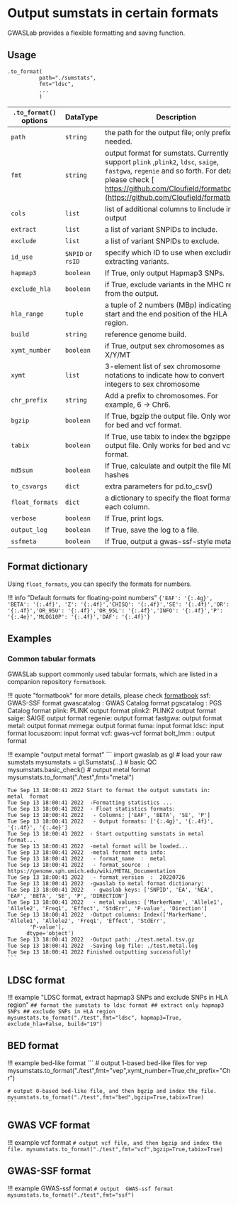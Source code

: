 # Output sumstats in certain formats

GWASLab provides a flexible formatting and saving function.

## Usage

```
.to_format(
          path="./sumstats",
          fmt="ldsc",   
          ...
          )
```

|`.to_format()` options|DataType|Description|Default|
|-|-|-|-|
|`path`|`string`|the path for the output file; only prefix is needed.|`"./sumstats"`|
|`fmt`|`string`|output format for sumstats. Currently support `plink` ,`plink2`, `ldsc`, `saige`, `fastgwa`, `regenie` and so forth. For details , please check [ https://github.com/Cloufield/formatbook](https://github.com/Cloufield/formatbook).|`"gwaslab"`|
|`cols`|`list`|list of additional columns to linclude in the output|`None`|
|`extract`|`list`|a list of variant SNPIDs to include.|`None`|
|`exclude`|`list`|a list of variant SNPIDs to exclude.|`None`|
|`id_use`|`SNPID` or `rsID`| specify which ID to use when excluding or extracting variants.|`rsID`|
|`hapmap3`|`boolean`|If True, only output Hapmap3 SNPs.|`False`|
|`exclude_hla`|`boolean`|if True, exclude variants in the MHC region from the output.|`False`|
|`hla_range`|`tuple`|a tuple of 2 numbers (MBp) indicating the start and the end position of the HLA region. |`(25,34)`|
|`build`|`string`| reference genome build.|`"19"`|
|`xymt_number`|`boolean`|if True, output sex chromosomes as X/Y/MT |"False"|
|`xymt`|`list`| 3-element list of sex chromosome notations to indicate how to convert integers to sex chromosome|`["X","Y","MT"]`|
|`chr_prefix`|`string`|Add a prefix to chromosomes. For example, 6 -> Chr6.|`""`|
|`bgzip`|`boolean`|If True, bgzip the output file. Only works for bed and vcf format.|-|
|`tabix`|`boolean`|If True, use tabix to index the bgzipped output file. Only works for bed and vcf format.|-|
|`md5sum`|`boolean`|If True, calculate and outpit the file MD5 hashes|`False`|
|`to_csvargs`|`dict`|extra parameters for pd.to_csv()|`None`|
|`float_formats`|`dict`|a dictionary to specify the float format for each column.|`None`|
|`verbose`|`boolean`|If True, print logs.|`True`|
|`output_log`|`boolean`|If True, save the log to a file.|`True`|
|`ssfmeta`|`boolean`|If True, output a gwas-ssf-style meta file.|`False`|

## Format dictionary

Using `float_formats`, you can specify the formats for numbers.

!!! info "Default formats for floating-point numbers"
    ```
    {'EAF': '{:.4g}', 'BETA': '{:.4f}', 'Z': '{:.4f}','CHISQ': '{:.4f}','SE': '{:.4f}','OR': '{:.4f}','OR_95U': '{:.4f}','OR_95L': '{:.4f}','INFO': '{:.4f}','P': '{:.4e}','MLOG10P': '{:.4f}','DAF': '{:.4f}'}
    ```

## Examples
### Common tabular formats

GWASLab support commonly used tabular formats, which are listed in a companion repository `formatbook`.

!!! quote "formatbook"
    for more details, please check [formatbook](https://github.com/Cloufield/formatbook)
    ssf: GWAS-SSF format
    gwascatalog : GWAS Catalog format
    pgscatalog : PGS Catalog format
    plink: PLINK output format
    plink2: PLINK2 output format
    saige: SAIGE output format
    regenie: output format
    fastgwa: output format
    metal: output format
    mrmega: output format
    fuma: input format
    ldsc: input format
    locuszoom: input format
    vcf: gwas-vcf format
    bolt_lmm : output format


!!! example "output metal format"
    ```
    import gwaslab as gl
    # load your raw sumstats
    mysumstats = gl.Sumstats(...)
    # basic QC
    mysumstats.basic_check()
    # output metal format
    mysumstats.to_format("./test",fmt="metal")
    
    Tue Sep 13 18:00:41 2022 Start to format the output sumstats in:  metal  format
    Tue Sep 13 18:00:41 2022  -Formatting statistics ...
    Tue Sep 13 18:00:41 2022  - Float statistics formats:
    Tue Sep 13 18:00:41 2022   - Columns: ['EAF', 'BETA', 'SE', 'P']
    Tue Sep 13 18:00:41 2022   - Output formats: ['{:.4g}', '{:.4f}', '{:.4f}', '{:.4e}']
    Tue Sep 13 18:00:41 2022  - Start outputting sumstats in metal format...
    Tue Sep 13 18:00:41 2022  -metal format will be loaded...
    Tue Sep 13 18:00:41 2022  -metal format meta info:
    Tue Sep 13 18:00:41 2022   - format_name  :  metal
    Tue Sep 13 18:00:41 2022   - format_source  :  https://genome.sph.umich.edu/wiki/METAL_Documentation
    Tue Sep 13 18:00:41 2022   - format_version  :  20220726
    Tue Sep 13 18:00:41 2022  -gwaslab to metal format dictionary:
    Tue Sep 13 18:00:41 2022   - gwaslab keys: ['SNPID', 'EA', 'NEA', 'EAF', 'BETA', 'SE', 'P', 'DIRECTION']
    Tue Sep 13 18:00:41 2022   - metal values: ['MarkerName', 'Allele1', 'Allele2', 'Freq1', 'Effect', 'StdErr', 'P-value', 'Direction']
    Tue Sep 13 18:00:41 2022  -Output columns: Index(['MarkerName', 'Allele1', 'Allele2', 'Freq1', 'Effect', 'StdErr',
           'P-value'],
          dtype='object')
    Tue Sep 13 18:00:41 2022  -Output path: ./test.metal.tsv.gz
    Tue Sep 13 18:00:41 2022  -Saving log file: ./test.metal.log
    Tue Sep 13 18:00:41 2022 Finished outputting successfully!
    ```

## LDSC format
!!! example "LDSC format, extract hapmap3 SNPs and exclude SNPs in HLA region"
    ```
    ## format the sumstats to ldsc format
    ## extract only hapmap3 SNPs
    ## exclude SNPs in HLA region
    mysumstats.to_format("./test",fmt="ldsc", hapmap3=True, exclude_hla=False, build="19")
    ```

## BED format
!!! example bed-like format
    ```
    # output 1-based bed-like files for vep
    mysumstats.to_format("./test",fmt="vep",xymt_number=True,chr_prefix="Chr")
    
    # output 0-based bed-like file, and then bgzip and index the file.
    mysumstats.to_format("./test",fmt="bed",bgzip=True,tabix=True)
    ```

## GWAS VCF format
!!! example vcf format
    ```
    # output vcf file, and then bgzip and index the file.
    mysumstats.to_format("./test",fmt="vcf",bgzip=True,tabix=True)
    ```

## GWAS-SSF format
!!! example GWAS-ssf format
    ```
    # output  GWAS-ssf format
    mysumstats.to_format("./test",fmt="ssf")
    ```

